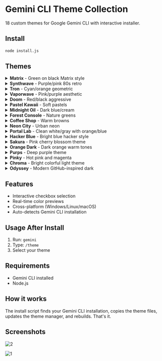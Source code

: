 # Gemini CLI Theme Collection

18 custom themes for Google Gemini CLI with interactive installer.

## Install

```bash
node install.js
```

## Themes

<details>
<summary><strong>Matrix</strong> - Green on black Matrix style</summary>

![Matrix Logo](https://raw.githubusercontent.com/Pixel-wiz/gemini-themes/assets/matrix-logo.png)

![Matrix Code](https://raw.githubusercontent.com/Pixel-wiz/gemini-themes/assets/matrix.png)

</details>

<details>
<summary><strong>Synthwave</strong> - Purple/pink 80s retro</summary>

![Synthwave Logo](https://raw.githubusercontent.com/Pixel-wiz/gemini-themes/assets/synthwave-logo.png)

![Synthwave Code](https://raw.githubusercontent.com/Pixel-wiz/gemini-themes/assets/synthwave.png)

</details>

<details>
<summary><strong>Tron</strong> - Cyan/orange geometric</summary>

![Tron Logo](https://raw.githubusercontent.com/Pixel-wiz/gemini-themes/assets/tron-logo.png)

![Tron Code](https://raw.githubusercontent.com/Pixel-wiz/gemini-themes/assets/tron.png)

</details>

<details>
<summary><strong>Vaporwave</strong> - Pink/purple aesthetic</summary>

![Vaporwave Logo](https://raw.githubusercontent.com/Pixel-wiz/gemini-themes/assets/vaporwave-logo.png)

![Vaporwave Code](https://raw.githubusercontent.com/Pixel-wiz/gemini-themes/assets/vaporwave.png)

</details>

<details>
<summary><strong>Doom</strong> - Red/black aggressive</summary>

![Doom Logo](https://raw.githubusercontent.com/Pixel-wiz/gemini-themes/assets/doom-logo.png)

![Doom Code](https://raw.githubusercontent.com/Pixel-wiz/gemini-themes/assets/doom.png)

</details>

<details>
<summary><strong>Pastel Kawaii</strong> - Soft pastels</summary>

![Pastel Kawaii Logo](https://raw.githubusercontent.com/Pixel-wiz/gemini-themes/assets/pastel-kawaii-logo.png)

![Pastel Kawaii Code](https://raw.githubusercontent.com/Pixel-wiz/gemini-themes/assets/pastel-kawaii.png)

</details>

<details>
<summary><strong>Midnight Oil</strong> - Dark blue/cream</summary>

![Midnight Oil Logo](https://raw.githubusercontent.com/Pixel-wiz/gemini-themes/assets/midnight-oil-logo.png)

![Midnight Oil Code](https://raw.githubusercontent.com/Pixel-wiz/gemini-themes/assets/midnight-oil.png)

</details>

<details>
<summary><strong>Forest Console</strong> - Nature greens</summary>

![Forest Console Logo](https://raw.githubusercontent.com/Pixel-wiz/gemini-themes/assets/forest-console-logo.png)

![Forest Console Code](https://raw.githubusercontent.com/Pixel-wiz/gemini-themes/assets/forest-console.png)

</details>

<details>
<summary><strong>Coffee Shop</strong> - Warm browns</summary>

![Coffee Shop Logo](https://raw.githubusercontent.com/Pixel-wiz/gemini-themes/assets/coffee-shop-logo.png)

![Coffee Shop Code](https://raw.githubusercontent.com/Pixel-wiz/gemini-themes/assets/coffee-shop.png)

</details>

<details>
<summary><strong>Neon City</strong> - Urban neon</summary>

![Neon City Logo](https://raw.githubusercontent.com/Pixel-wiz/gemini-themes/assets/neon-city-logo.png)

![Neon City Code](https://raw.githubusercontent.com/Pixel-wiz/gemini-themes/assets/neon-city.png)

</details>

<details>
<summary><strong>Portal Lab</strong> - Clean white/gray with orange/blue</summary>

![Portal Lab Logo](https://raw.githubusercontent.com/Pixel-wiz/gemini-themes/assets/portal-lab-logo.png)

![Portal Lab Code](https://raw.githubusercontent.com/Pixel-wiz/gemini-themes/assets/portal-lab.png)

</details>

<details>
<summary><strong>Hacker Blue</strong> - Bright blue hacker style</summary>

![Hacker Blue Logo](https://raw.githubusercontent.com/Pixel-wiz/gemini-themes/assets/hacker-blue-logo.png)

![Hacker Blue Code](https://raw.githubusercontent.com/Pixel-wiz/gemini-themes/assets/hacker-blue.png)

</details>

<details>
<summary><strong>Sakura</strong> - Pink cherry blossom theme</summary>

![Sakura Logo](https://raw.githubusercontent.com/Pixel-wiz/gemini-themes/assets/sakura-logo.png)

![Sakura Code](https://raw.githubusercontent.com/Pixel-wiz/gemini-themes/assets/sakura.png)

</details>

<details>
<summary><strong>Orange Dark</strong> - Dark orange warm tones</summary>

![Orange Dark Logo](https://raw.githubusercontent.com/Pixel-wiz/gemini-themes/assets/orange-dark-logo.png)

![Orange Dark Code](https://raw.githubusercontent.com/Pixel-wiz/gemini-themes/assets/orange-dark.png)

</details>

<details>
<summary><strong>Purps</strong> - Deep purple theme</summary>

![Purps Logo](https://raw.githubusercontent.com/Pixel-wiz/gemini-themes/assets/purps-logo.png)

![Purps Code](https://raw.githubusercontent.com/Pixel-wiz/gemini-themes/assets/purps.png)

</details>

<details>
<summary><strong>Pinky</strong> - Hot pink and magenta</summary>

![Pinky Logo](https://raw.githubusercontent.com/Pixel-wiz/gemini-themes/assets/pinky-logo.png)

![Pinky Code](https://raw.githubusercontent.com/Pixel-wiz/gemini-themes/assets/pinky.png)

</details>

<details>
<summary><strong>Chroma</strong> - Bright colorful light theme</summary>

![Chroma Logo](https://raw.githubusercontent.com/Pixel-wiz/gemini-themes/assets/chroma-logo.png)

![Chroma Code](https://raw.githubusercontent.com/Pixel-wiz/gemini-themes/assets/chroma.png)

</details>

<details>
<summary><strong>Odyssey</strong> - Modern GitHub-inspired dark</summary>

![Odyssey Logo](https://raw.githubusercontent.com/Pixel-wiz/gemini-themes/assets/odyssey-logo.png)

![Odyssey Code](https://raw.githubusercontent.com/Pixel-wiz/gemini-themes/assets/odyssey.png)

</details>

## Features

- Interactive checkbox selection
- Real-time color previews
- Cross-platform (Windows/Linux/macOS)
- Auto-detects Gemini CLI installation

## Usage After Install

1. Run: `gemini`
2. Type: `/theme`
3. Select your theme

## Requirements

- Gemini CLI installed
- Node.js

## How it works

The install script finds your Gemini CLI installation, copies the theme files, updates the theme manager, and rebuilds. That's it.

## Screenshots

![2](https://github.com/user-attachments/assets/61c189d5-dbca-41cf-957a-e0ea84c8466d)

![1](https://github.com/user-attachments/assets/f66ccb08-ca78-4e20-b1b1-7bdb77eea8f6)
